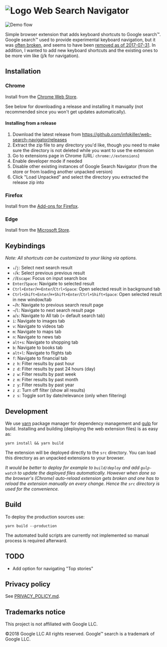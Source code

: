 # ![Logo](./src/icon48.png?raw=true) Web Search Navigator

![Demo flow](./assets/demo.gif?raw=true)

Simple browser extension that adds keyboard shortcuts to Google search™.
Google search™ used to provide experimental keyboard navigation, but it was [often broken](https://goo.gl/1zMkYu), and seems to have been [removed as of 2017-07-31](https://stackoverflow.com/a/45513198/1014208).
In addition, I wanted to add new keyboard shortcuts and the existing ones to be
more vim like (j/k for navigation).

## Installation

### Chrome

Install from the [Chrome Web Store](https://chrome.google.com/webstore/detail/enhanced-keyboard-navigat/cohamjploocgoejdfanacfgkhjkhdkek).

See below for downloading a release and installing it manually (not recommended since you won't get updates automatically).

#### Installing from a release

1. Download the latest release from https://github.com/infokiller/web-search-navigator/releases
1. Extract the zip file to any directory you'd like, though you need to make sure the directory is not deleted while you want to use the extension
1. Go to extensions page in Chrome (URL: `chrome://extensions`)
1. Enable developer mode if needed
1. Disable other existing instances of Google Search Navigator (from the store or from loading another unpacked version)
1. Click "Load Unpacked" and select the directory you extracted the release zip into

### Firefox

Install from the [Add-ons for Firefox](https://addons.mozilla.org/firefox/addon/web-search-navigator/).

### Edge

Install from the [Microsoft Store](https://www.microsoft.com/store/apps/9P0PTV58KND9).

## Keybindings

_Note: All shortcuts can be customized to your liking via options._

*   `↓`/`j`: Select next search result
*   `↑`/`k`: Select previous previous result
*   `/`/`Escape`: Focus on input search box
*   `Enter`/`Space`: Navigate to selected result
*   `Ctrl+Enter`/`⌘+Enter`/`Ctrl+Space`: Open selected result in background tab
*   `Ctrl+Shift+Enter`/`⌘+Shift+Enter`/`Ctrl+Shift+Space`: Open selected result in new window/tab
*   `←`/`h`: Navigate to previous search result page
*   `→`/`l`: Navigate to next search result page
*   `a`/`s`: Navigate to All tab (= default search tab)
*   `i`: Navigate to images tab
*   `v`: Navigate to videos tab
*   `m`: Navigate to maps tab
*   `n`: Navigate to news tab
*   `alt+s`: Navigate to shopping tab
*   `b`: Navigate to books tab
*   `alt+l`: Navigate to flights tab
*   `f`: Navigate to financial tab
*	`z h`: Filter results by past hour
*	`z d`: Filter results by past 24 hours (day)
*	`z w`: Filter results by past week
*	`z m`: Filter results by past month
*	`z y`: Filter results by past year
*	`z z`: Turn off filter (show all results)
*	`z s`: Toggle sort by date/relevance (only when filtering)

## Development

We use [yarn](https://yarnpkg.com/) package manager for dependency management and [gulp](https://gulpjs.com/) for build.
Installing and building (deploying the web extension files) is as easy as:

```
yarn install && yarn build
```

The extension will be deployed directly to the `src` directory. You can load this directory as an unpacked extensions to
your browser.

_It would be better to deploy for example to `build/deploy` and add `gulp-watch` to update the deployed files
automatically. However when done so the browser's (Chrome) auto-reload extension gets broken and one has to reload the
extension manually on every change. Hence the `src` directory is used for the convenience._

## Build

To deploy the production sources use:

```
yarn build --production
```

The automated build scripts are currently not implemented so manual process is required afterward.

## TODO

*   Add option for navigating "Top stories"

## Privacy policy

See [PRIVACY_POLICY.md](./docs/PRIVACY_POLICY.md).

## Trademarks notice

This project is not affiliated with Google LLC.

©2018 Google LLC All rights reserved. Google™ search is a trademark of Google LLC.
